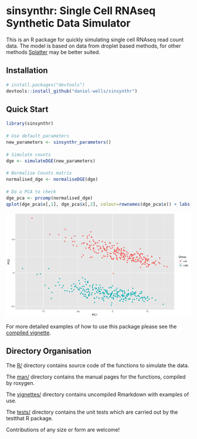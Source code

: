 # sinsynthr: Single Cell RNAseq Synthetic Data Simulator

This is an R package for quickly simulating single cell RNAseq read count data. The model is based on data from droplet based methods, for other methods [Splatter](https://github.com/Oshlack/splatter) may be better suited.

## Installation

```R
# install.packages("devtools")
devtools::install_github("daniel-wells/sinsynthr")
```

## Quick Start
```R
library(sinsynthr)

# Use default parameters
new_parameters <- sinsynthr_parameters()

# Simulate counts
dge <- simulateDGE(new_parameters)

# Normalise Counts matrix
normalised_dge <- normaliseDGE(dge)

# Do a PCA to check
dge_pca <- prcomp(normalised_dge)
qplot(dge_pca$x[,1], dge_pca$x[,2], colour=rownames(dge_pca$x)) + labs(colour="Group", y="PC2", x="PC1")
```

![PCA on simulated data](example.png)

For more detailed examples of how to use this package please see the [compiled vignette](https://cdn.rawgit.com/daniel-wells/sinsynthr/master/vignettes/vignette.html).

## Directory Organisation
The [R/](R/) directory contains source code of the functions to simulate the data.

The [man/](man/) directory contains the manual pages for the functions, compiled by roxygen.

The [vignettes/](vignettes/) directory contains uncompiled Rmarkdown with examples of use.

The [tests/](tests/) directory contains the unit tests which are carried out by the testthat R package.

Contributions of any size or form are welcome!